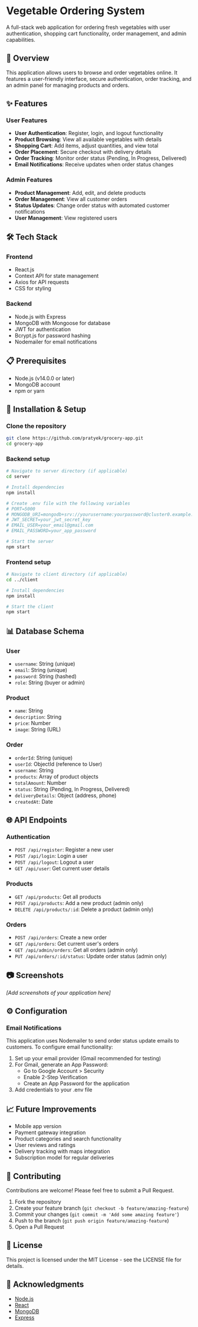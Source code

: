 # Vegetable Ordering System

A full-stack web application for ordering fresh vegetables with user authentication, shopping cart functionality, order management, and admin capabilities.

## 🌱 Overview

This application allows users to browse and order vegetables online. It features a user-friendly interface, secure authentication, order tracking, and an admin panel for managing products and orders.

## ✨ Features

### User Features
- **User Authentication**: Register, login, and logout functionality
- **Product Browsing**: View all available vegetables with details
- **Shopping Cart**: Add items, adjust quantities, and view total
- **Order Placement**: Secure checkout with delivery details
- **Order Tracking**: Monitor order status (Pending, In Progress, Delivered)
- **Email Notifications**: Receive updates when order status changes

### Admin Features
- **Product Management**: Add, edit, and delete products
- **Order Management**: View all customer orders
- **Status Updates**: Change order status with automated customer notifications
- **User Management**: View registered users

## 🛠️ Tech Stack

### Frontend
- React.js
- Context API for state management
- Axios for API requests
- CSS for styling

### Backend
- Node.js with Express
- MongoDB with Mongoose for database
- JWT for authentication
- Bcrypt.js for password hashing
- Nodemailer for email notifications

## 📋 Prerequisites

- Node.js (v14.0.0 or later)
- MongoDB account
- npm or yarn

## 🚀 Installation & Setup

### Clone the repository
```bash
git clone https://github.com/pratyek/grocery-app.git
cd grocery-app
```

### Backend setup
```bash
# Navigate to server directory (if applicable)
cd server

# Install dependencies
npm install

# Create .env file with the following variables
# PORT=5000
# MONGODB_URI=mongodb+srv://yourusername:yourpassword@cluster0.example.mongodb.net/vegetable_ordering_db
# JWT_SECRET=your_jwt_secret_key
# EMAIL_USER=your_email@gmail.com
# EMAIL_PASSWORD=your_app_password

# Start the server
npm start
```

### Frontend setup
```bash
# Navigate to client directory (if applicable)
cd ../client

# Install dependencies
npm install

# Start the client
npm start
```

## 📊 Database Schema

### User
- `username`: String (unique)
- `email`: String (unique)
- `password`: String (hashed)
- `role`: String (buyer or admin)

### Product
- `name`: String
- `description`: String
- `price`: Number
- `image`: String (URL)

### Order
- `orderId`: String (unique)
- `userId`: ObjectId (reference to User)
- `username`: String
- `products`: Array of product objects
- `totalAmount`: Number
- `status`: String (Pending, In Progress, Delivered)
- `deliveryDetails`: Object (address, phone)
- `createdAt`: Date

## 🌐 API Endpoints

### Authentication
- `POST /api/register`: Register a new user
- `POST /api/login`: Login a user
- `POST /api/logout`: Logout a user
- `GET /api/user`: Get current user details

### Products
- `GET /api/products`: Get all products
- `POST /api/products`: Add a new product (admin only)
- `DELETE /api/products/:id`: Delete a product (admin only)

### Orders
- `POST /api/orders`: Create a new order
- `GET /api/orders`: Get current user's orders
- `GET /api/admin/orders`: Get all orders (admin only)
- `PUT /api/orders/:id/status`: Update order status (admin only)

## 📷 Screenshots

*[Add screenshots of your application here]*

## ⚙️ Configuration

### Email Notifications
This application uses Nodemailer to send order status update emails to customers. To configure email functionality:

1. Set up your email provider (Gmail recommended for testing)
2. For Gmail, generate an App Password:
   - Go to Google Account > Security
   - Enable 2-Step Verification
   - Create an App Password for the application
3. Add credentials to your .env file

## 📈 Future Improvements

- Mobile app version
- Payment gateway integration
- Product categories and search functionality
- User reviews and ratings
- Delivery tracking with maps integration
- Subscription model for regular deliveries

## 👥 Contributing

Contributions are welcome! Please feel free to submit a Pull Request.

1. Fork the repository
2. Create your feature branch (`git checkout -b feature/amazing-feature`)
3. Commit your changes (`git commit -m 'Add some amazing feature'`)
4. Push to the branch (`git push origin feature/amazing-feature`)
5. Open a Pull Request

## 📜 License

This project is licensed under the MIT License - see the LICENSE file for details.

## 🙏 Acknowledgments

- [Node.js](https://nodejs.org/)
- [React](https://reactjs.org/)
- [MongoDB](https://www.mongodb.com/)
- [Express](https://expressjs.com/)
